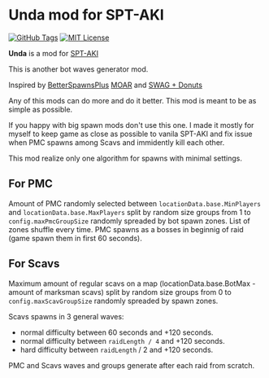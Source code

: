 # Unda mod for SPT-AKI

[![GitHub Tags](https://img.shields.io/github/v/tag/barlog-m/SPT-AKI-Unda?color=0298c3&label=version&style=flat-square)](https://github.com/barlog-m/SPT-AKI-Unda/tags)
[![MIT License](https://img.shields.io/badge/license-MIT-0298c3.svg?style=flat-square)](https://opensource.org/licenses/MIT)

**Unda** is a mod for [SPT-AKI](https://www.sp-tarkov.com/)

This is another bot waves generator mod.

Inspired by [BetterSpawnsPlus](https://hub.sp-tarkov.com/files/file/1002-betterspawnsplus/) [MOAR](https://hub.sp-tarkov.com/files/file/1059-moar-bots-spawning-difficulty/) and [SWAG + Donuts](https://hub.sp-tarkov.com/files/file/878-swag-donuts-dynamic-spawn-waves-and-custom-spawn-points/)

Any of this mods can do more and do it better.
This mod is meant to be as simple as possible.

If you happy with big spawn mods don't use this one. I made it mostly for myself to keep game as close as possible to vanila SPT-AKI and fix issue when PMC spawns among Scavs and immidently kill each other.

This mod realize only one algorithm for spawns with minimal settings.

## For PMC

Amount of PMC randomly selected between `locationData.base.MinPlayers` and `locationData.base.MaxPlayers` split by random size groups from 1 to `config.maxPmcGroupSize` randomly spreaded by bot spawn zones. List of zones shuffle every time. PMC spawns as a bosses in beginnig of raid (game spawn them in first 60 seconds).

## For Scavs

Maximum amount of regular scavs on a map (locationData.base.BotMax - amount of marksman scavs) split by random size groups from 0 to `config.maxScavGroupSize` randomly spreaded by spawn zones.

Scavs spawns in 3 general waves:

- normal difficulty between 60 seconds and +120 seconds.
- normal difficulty between `raidLength / 4` and +120 seconds.
- hard difficulty between `raidLength` / 2 and +120 seconds.

PMC and Scavs waves and groups generate after each raid from scratch.
